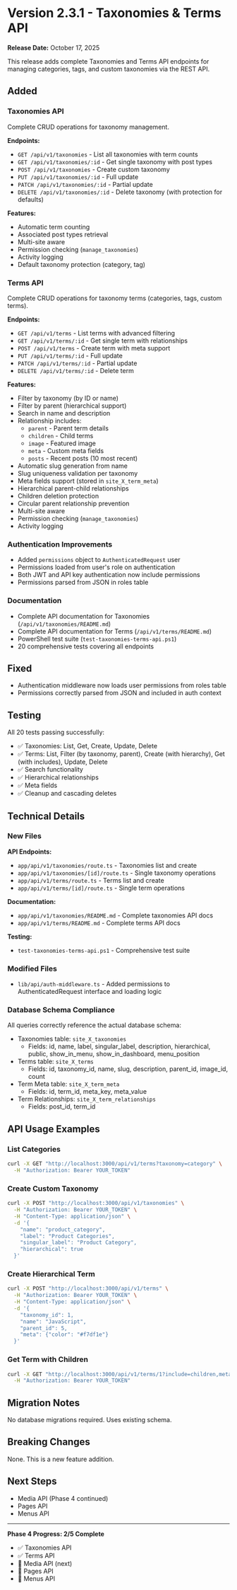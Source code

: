 # Version 2.3.1 - Taxonomies & Terms API

**Release Date:** October 17, 2025

This release adds complete Taxonomies and Terms API endpoints for managing categories, tags, and custom taxonomies via the REST API.

## Added

### Taxonomies API
Complete CRUD operations for taxonomy management.

**Endpoints:**
- `GET /api/v1/taxonomies` - List all taxonomies with term counts
- `GET /api/v1/taxonomies/:id` - Get single taxonomy with post types
- `POST /api/v1/taxonomies` - Create custom taxonomy
- `PUT /api/v1/taxonomies/:id` - Full update
- `PATCH /api/v1/taxonomies/:id` - Partial update
- `DELETE /api/v1/taxonomies/:id` - Delete taxonomy (with protection for defaults)

**Features:**
- Automatic term counting
- Associated post types retrieval
- Multi-site aware
- Permission checking (`manage_taxonomies`)
- Activity logging
- Default taxonomy protection (category, tag)

### Terms API
Complete CRUD operations for taxonomy terms (categories, tags, custom terms).

**Endpoints:**
- `GET /api/v1/terms` - List terms with advanced filtering
- `GET /api/v1/terms/:id` - Get single term with relationships
- `POST /api/v1/terms` - Create term with meta support
- `PUT /api/v1/terms/:id` - Full update
- `PATCH /api/v1/terms/:id` - Partial update
- `DELETE /api/v1/terms/:id` - Delete term

**Features:**
- Filter by taxonomy (by ID or name)
- Filter by parent (hierarchical support)
- Search in name and description
- Relationship includes:
  - `parent` - Parent term details
  - `children` - Child terms
  - `image` - Featured image
  - `meta` - Custom meta fields
  - `posts` - Recent posts (10 most recent)
- Automatic slug generation from name
- Slug uniqueness validation per taxonomy
- Meta fields support (stored in `site_X_term_meta`)
- Hierarchical parent-child relationships
- Children deletion protection
- Circular parent relationship prevention
- Multi-site aware
- Permission checking (`manage_taxonomies`)
- Activity logging

### Authentication Improvements
- Added `permissions` object to `AuthenticatedRequest` user
- Permissions loaded from user's role on authentication
- Both JWT and API key authentication now include permissions
- Permissions parsed from JSON in roles table

### Documentation
- Complete API documentation for Taxonomies (`/api/v1/taxonomies/README.md`)
- Complete API documentation for Terms (`/api/v1/terms/README.md`)
- PowerShell test suite (`test-taxonomies-terms-api.ps1`)
- 20 comprehensive tests covering all endpoints

## Fixed
- Authentication middleware now loads user permissions from roles table
- Permissions correctly parsed from JSON and included in auth context

## Testing
All 20 tests passing successfully:
- ✅ Taxonomies: List, Get, Create, Update, Delete
- ✅ Terms: List, Filter (by taxonomy, parent), Create (with hierarchy), Get (with includes), Update, Delete
- ✅ Search functionality
- ✅ Hierarchical relationships
- ✅ Meta fields
- ✅ Cleanup and cascading deletes

## Technical Details

### New Files
**API Endpoints:**
- `app/api/v1/taxonomies/route.ts` - Taxonomies list and create
- `app/api/v1/taxonomies/[id]/route.ts` - Single taxonomy operations
- `app/api/v1/terms/route.ts` - Terms list and create
- `app/api/v1/terms/[id]/route.ts` - Single term operations

**Documentation:**
- `app/api/v1/taxonomies/README.md` - Complete taxonomies API docs
- `app/api/v1/terms/README.md` - Complete terms API docs

**Testing:**
- `test-taxonomies-terms-api.ps1` - Comprehensive test suite

### Modified Files
- `lib/api/auth-middleware.ts` - Added permissions to AuthenticatedRequest interface and loading logic

### Database Schema Compliance
All queries correctly reference the actual database schema:
- Taxonomies table: `site_X_taxonomies`
  - Fields: id, name, label, singular_label, description, hierarchical, public, show_in_menu, show_in_dashboard, menu_position
- Terms table: `site_X_terms`
  - Fields: id, taxonomy_id, name, slug, description, parent_id, image_id, count
- Term Meta table: `site_X_term_meta`
  - Fields: id, term_id, meta_key, meta_value
- Term Relationships: `site_X_term_relationships`
  - Fields: post_id, term_id

## API Usage Examples

### List Categories
```bash
curl -X GET "http://localhost:3000/api/v1/terms?taxonomy=category" \
  -H "Authorization: Bearer YOUR_TOKEN"
```

### Create Custom Taxonomy
```bash
curl -X POST "http://localhost:3000/api/v1/taxonomies" \
  -H "Authorization: Bearer YOUR_TOKEN" \
  -H "Content-Type: application/json" \
  -d '{
    "name": "product_category",
    "label": "Product Categories",
    "singular_label": "Product Category",
    "hierarchical": true
  }'
```

### Create Hierarchical Term
```bash
curl -X POST "http://localhost:3000/api/v1/terms" \
  -H "Authorization: Bearer YOUR_TOKEN" \
  -H "Content-Type: application/json" \
  -d '{
    "taxonomy_id": 1,
    "name": "JavaScript",
    "parent_id": 5,
    "meta": {"color": "#f7df1e"}
  }'
```

### Get Term with Children
```bash
curl -X GET "http://localhost:3000/api/v1/terms/1?include=children,meta,posts" \
  -H "Authorization: Bearer YOUR_TOKEN"
```

## Migration Notes
No database migrations required. Uses existing schema.

## Breaking Changes
None. This is a new feature addition.

## Next Steps
- Media API (Phase 4 continued)
- Pages API
- Menus API

---

**Phase 4 Progress: 2/5 Complete**
- ✅ Taxonomies API
- ✅ Terms API
- 🚧 Media API (next)
- 🚧 Pages API
- 🚧 Menus API

